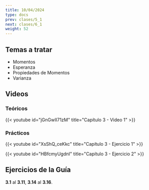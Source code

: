 ```yaml
---
title: 10/04/2024
type: docs
prev: clases/5_1
next: clases/6_1
weight: 52
---
```



## Temas a tratar

* Momentos
* Esperanza
* Propiedades de Momentos
* Varianza

## Videos

### Teóricos

{{< youtube id="jGnGwII71zM" title="Capítulo 3 - Video 1" >}}


### Prácticos

{{< youtube id="XsShQ_ceKkc" title="Capítulo 3 - Ejercicio 1" >}}

{{< youtube id="HBfcmyUgdnI" title="Capítulo 3 - Ejercicio 2" >}}




## Ejercicios de la Guía
**3.1** al **3.11**, **3.14** al **3.16**.

